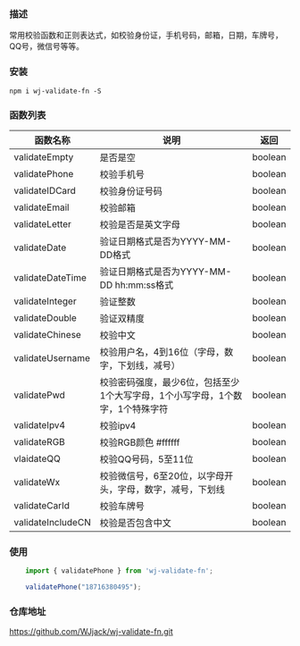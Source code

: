 ### 描述
常用校验函数和正则表达式，如校验身份证，手机号码，邮箱，日期，车牌号，QQ号，微信号等等。

### 安装
`npm i wj-validate-fn -S`

### 函数列表
| 函数名称 | 说明 | 返回 |
| ------- | ---- | ---- |
| validateEmpty | 是否是空 | boolean |
| validatePhone | 校验手机号 | boolean |
| validateIDCard | 校验身份证号码 | boolean |
| validateEmail | 校验邮箱 | boolean |
| validateLetter | 校验是否是英文字母 | boolean |
| validateDate | 验证日期格式是否为YYYY-MM-DD格式 | boolean |
| validateDateTime | 验证日期格式是否为YYYY-MM-DD hh:mm:ss格式 | boolean |
| validateInteger | 验证整数 | boolean |
| validateDouble | 验证双精度 | boolean |
| validateChinese | 校验中文 | boolean |
| validateUsername | 校验用户名，4到16位（字母，数字，下划线，减号） | boolean |
| validatePwd | 校验密码强度，最少6位，包括至少1个大写字母，1个小写字母，1个数字，1个特殊字符 | boolean |
| validateIpv4 | 校验ipv4 | boolean |
| validateRGB | 校验RGB颜色 #ffffff | boolean |
| vlaidateQQ | 校验QQ号码，5至11位 | boolean |
| validateWx | 校验微信号，6至20位，以字母开头，字母，数字，减号，下划线 | boolean |
| validateCarId | 校验车牌号 | boolean |
| validateIncludeCN | 校验是否包含中文 | boolean |

### 使用
```javascript
    import { validatePhone } from 'wj-validate-fn';

    validatePhone("18716380495");
```

### 仓库地址
<https://github.com/WJjack/wj-validate-fn.git>

